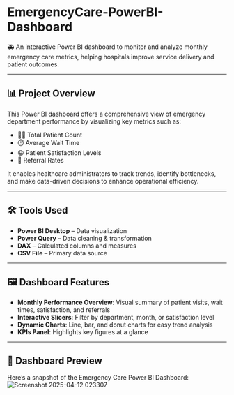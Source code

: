 # EmergencyCare-PowerBI-Dashboard

🚑 An interactive Power BI dashboard to monitor and analyze monthly emergency care metrics, helping hospitals improve service delivery and patient outcomes.

---

## 📊 Project Overview

This Power BI dashboard offers a comprehensive view of emergency department performance by visualizing key metrics such as:

- 🧍‍♂️ Total Patient Count
- ⏱️ Average Wait Time
- 😀 Patient Satisfaction Levels
- 🔁 Referral Rates

It enables healthcare administrators to track trends, identify bottlenecks, and make data-driven decisions to enhance operational efficiency.

---

## 🛠️ Tools Used

- **Power BI Desktop** – Data visualization
- **Power Query** – Data cleaning & transformation
- **DAX** – Calculated columns and measures
- **CSV File** – Primary data source

---

## 🖼️ Dashboard Features

- **Monthly Performance Overview**: Visual summary of patient visits, wait times, satisfaction, and referrals
- **Interactive Slicers**: Filter by department, month, or satisfaction level
- **Dynamic Charts**: Line, bar, and donut charts for easy trend analysis
- **KPIs Panel**: Highlights key figures at a glance

---

## 📸 Dashboard Preview

Here’s a snapshot of the Emergency Care Power BI Dashboard:
![Screenshot 2025-04-12 023307](https://github.com/user-attachments/assets/6a81d9dc-f301-4067-9309-5eca9819332a)

